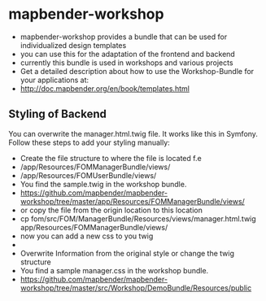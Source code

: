 mapbender-workshop
==================

* mapbender-workshop provides a bundle that can be used for individualized design templates 
* you can use this for the adaptation of the frontend and backend
* currently this bundle is used in workshops and various projects
* Get a detailed description about how to use the Workshop-Bundle for your applications at:
* http://doc.mapbender.org/en/book/templates.html


Styling of Backend 
------------------

You can overwrite the manager.html.twig file. It works like this in Symfony.
Follow these steps to add your styling manually:

* Create the file structure to where the file is located f.e
 * /app/Resources/FOMManagerBundle/views/
 * /app/Resources/FOMUserBundle/views/
* You find the sample.twig in the workshop bundle. 
 * https://github.com/mapbender/mapbender-workshop/tree/master/app/Resources/FOMManagerBundle/views/
 * or copy the file from the origin location to this location
 * cp fom/src/FOM/ManagerBundle/Resources/views/manager.html.twig app/Resources/FOMManagerBundle/views/
* now you can add a new css to you twig
 * <link rel="stylesheet" href="{{ asset('bundles/workshopdemo/manager.css') }}"/>
 * Overwrite Information from the original style or change the twig structure
* You find a sample manager.css in the workshop bundle.
 * https://github.com/mapbender/mapbender-workshop/tree/master/src/Workshop/DemoBundle/Resources/public


